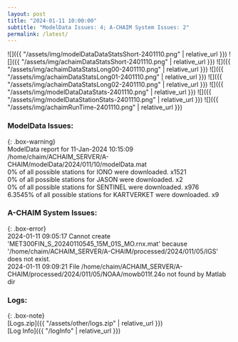 ```yaml
---
layout: post
title: "2024-01-11 10:00:00"
subtitle: "ModelData Issues: 4; A-CHAIM System Issues: 2"
permalink: /latest/
---
```


![]({{ "/assets/img/modelDataDataStatsShort-2401110.png" | relative_url }})
![]({{ "/assets/img/achaimDataStatsShort-2401110.png" | relative_url }})
![]({{ "/assets/img/achaimDataStatsLong00-2401110.png" | relative_url }})
![]({{ "/assets/img/achaimDataStatsLong01-2401110.png" | relative_url }})
![]({{ "/assets/img/achaimDataStatsLong02-2401110.png" | relative_url }})
![]({{ "/assets/img/modelDataDataStats-2401110.png" | relative_url }})
![]({{ "/assets/img/modelDataStationStats-2401110.png" | relative_url }})
![]({{ "/assets/img/achaimRunTime-2401110.png" | relative_url }})


### ModelData Issues:  
  
{: .box-warning}  
 ModelData report for 11-Jan-2024 10:15:09   
 /home/chaim/ACHAIM_SERVER/A-CHAIM/modelData/2024/011/10/modelData.mat   
 0% of all possible stations for IONO were downloaded. x1521   
 0% of all possible stations for JASON were downloaded. x2   
 0% of all possible stations for SENTINEL were downloaded. x976   
 6.3545% of all possible stations for KARTVERKET were downloaded. x9   
  
### A-CHAIM System Issues:  
  
{: .box-error}  
2024-01-11 09:05:17 Cannot create 'MET300FIN_S_20240110545_15M_01S_MO.rnx.mat' because '/home/chaim/ACHAIM_SERVER/A-CHAIM/processed/2024/011/05/IGS' does not exist.  
2024-01-11 09:09:21 File /home/chaim/ACHAIM_SERVER/A-CHAIM/processed/2024/011/05/NOAA/mowb011f.24o not found by Matlab dir  

### Logs:  
  
{: .box-note}  
[Logs.zip]({{ "/assets/other/logs.zip" | relative_url }})  
[Log Info]({{ "/logInfo" | relative_url }})  
